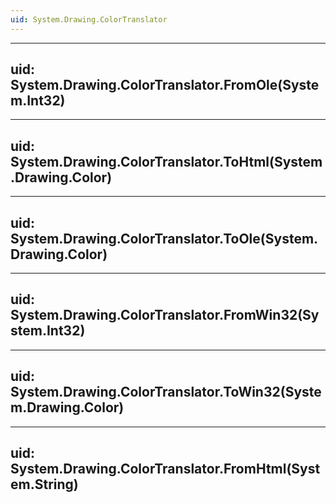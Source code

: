 ```yaml
---
uid: System.Drawing.ColorTranslator
---
```


---
uid: System.Drawing.ColorTranslator.FromOle(System.Int32)
---

---
uid: System.Drawing.ColorTranslator.ToHtml(System.Drawing.Color)
---

---
uid: System.Drawing.ColorTranslator.ToOle(System.Drawing.Color)
---

---
uid: System.Drawing.ColorTranslator.FromWin32(System.Int32)
---

---
uid: System.Drawing.ColorTranslator.ToWin32(System.Drawing.Color)
---

---
uid: System.Drawing.ColorTranslator.FromHtml(System.String)
---
